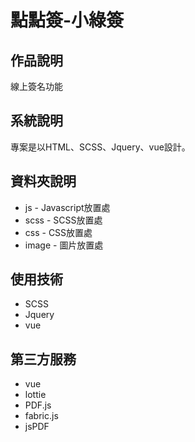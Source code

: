# 點點簽-小綠簽
## 作品說明
線上簽名功能

## 系統說明
專案是以HTML、SCSS、Jquery、vue設計。

## 資料夾說明
* js - Javascript放置處
* scss - SCSS放置處
* css - CSS放置處
* image - 圖片放置處

## 使用技術
* SCSS
* Jquery
* vue

## 第三方服務
* vue
* lottie
* PDF.js
* fabric.js
* jsPDF 
